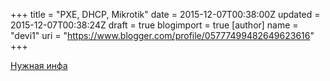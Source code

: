 +++
title = "PXE, DHCP, Mikrotik"
date = 2015-12-07T00:38:00Z
updated = 2015-12-07T00:38:24Z
draft = true
blogimport = true 
[author]
	name = "devi1"
	uri = "https://www.blogger.com/profile/05777499482649623616"
+++

<a href="http://www.pcmag.ru/solutions/detail.php?ID=2010" target="_blank">Нужная инфа</a><a href="http://www.pcmag.ru/solutions/detail.php?ID=2010"></a>
